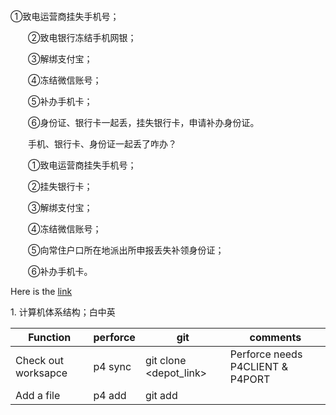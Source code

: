 
```c++

```
①致电运营商挂失手机号；

　　②致电银行冻结手机网银；

　　③解绑支付宝；

　　④冻结微信账号；

　　⑤补办手机卡；

　　⑥身份证、银行卡一起丢，挂失银行卡，申请补办身份证。

　　手机、银行卡、身份证一起丢了咋办？

　　①致电运营商挂失手机号；

　　②挂失银行卡；

　　③解绑支付宝；

　　④冻结微信账号；

　　⑤向常住户口所在地派出所申报丢失补领身份证；

　　⑥补办手机卡。

Here is the [link](#system)





<a name='system'> 1. 计算机体系结构；白中英 </a>

|Function             | perforce |  git       | comments|
|---------------------|----------|------------|----------|
| Check out worksapce | p4 sync  |  git clone <depot_link> |  Perforce needs P4CLIENT & P4PORT   |
| Add a file          | p4 add   | git add||
